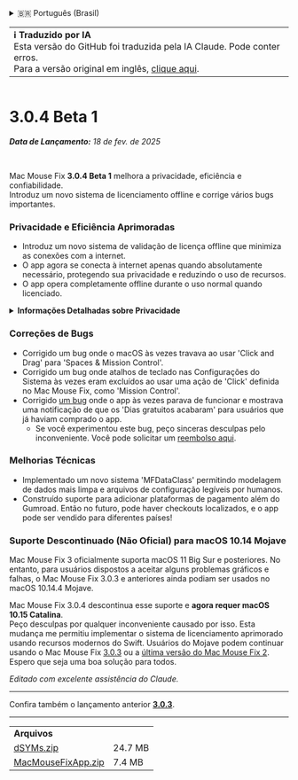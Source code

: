 <details>
<summary>🇧🇷 Português (Brasil)</summary>

[🇬🇧 English (GitHub)](https://github.com/noah-nuebling/mac-mouse-fix/releases/tag/3.0.4-Beta-1)\
[🇦🇩 Català](https://redirect.macmousefix.com/?target=mmf-release&tag=3.0.4-Beta-1&locale=ca)\
[🇩🇪 Deutsch](https://redirect.macmousefix.com/?target=mmf-release&tag=3.0.4-Beta-1&locale=de)\
[🇪🇸 Español](https://redirect.macmousefix.com/?target=mmf-release&tag=3.0.4-Beta-1&locale=es)\
[🇫🇷 Français](https://redirect.macmousefix.com/?target=mmf-release&tag=3.0.4-Beta-1&locale=fr)\
[🇮🇩 Indonesia](https://redirect.macmousefix.com/?target=mmf-release&tag=3.0.4-Beta-1&locale=id)\
[🇮🇹 Italiano](https://redirect.macmousefix.com/?target=mmf-release&tag=3.0.4-Beta-1&locale=it)\
[🇭🇺 Magyar](https://redirect.macmousefix.com/?target=mmf-release&tag=3.0.4-Beta-1&locale=hu)\
[🇳🇱 Nederlands](https://redirect.macmousefix.com/?target=mmf-release&tag=3.0.4-Beta-1&locale=nl)\
[🇵🇱 Polski](https://redirect.macmousefix.com/?target=mmf-release&tag=3.0.4-Beta-1&locale=pl)\
**🇧🇷 Português (Brasil)**\
[🇵🇹 Português (Portugal)](https://redirect.macmousefix.com/?target=mmf-release&tag=3.0.4-Beta-1&locale=pt-PT)\
[🇷🇴 Română](https://redirect.macmousefix.com/?target=mmf-release&tag=3.0.4-Beta-1&locale=ro)\
[🇸🇪 Svenska](https://redirect.macmousefix.com/?target=mmf-release&tag=3.0.4-Beta-1&locale=sv)\
[🇻🇳 Tiếng Việt](https://redirect.macmousefix.com/?target=mmf-release&tag=3.0.4-Beta-1&locale=vi)\
[🇹🇷 Türkçe](https://redirect.macmousefix.com/?target=mmf-release&tag=3.0.4-Beta-1&locale=tr)\
[🇨🇿 Čeština](https://redirect.macmousefix.com/?target=mmf-release&tag=3.0.4-Beta-1&locale=cs)\
[🇬🇷 Ελληνικά](https://redirect.macmousefix.com/?target=mmf-release&tag=3.0.4-Beta-1&locale=el)\
[🇷🇺 Русский](https://redirect.macmousefix.com/?target=mmf-release&tag=3.0.4-Beta-1&locale=ru)\
[🇺🇦 Українська](https://redirect.macmousefix.com/?target=mmf-release&tag=3.0.4-Beta-1&locale=uk)\
[🇮🇱 עברית](https://redirect.macmousefix.com/?target=mmf-release&tag=3.0.4-Beta-1&locale=he)\
[🇸🇦 العربية](https://redirect.macmousefix.com/?target=mmf-release&tag=3.0.4-Beta-1&locale=ar)\
[🇮🇳 हिन्दी](https://redirect.macmousefix.com/?target=mmf-release&tag=3.0.4-Beta-1&locale=hi)\
[🇹🇭 ไทย](https://redirect.macmousefix.com/?target=mmf-release&tag=3.0.4-Beta-1&locale=th)\
[🇨🇳 中文 (简体)](https://redirect.macmousefix.com/?target=mmf-release&tag=3.0.4-Beta-1&locale=zh-Hans)\
[🇨🇳 中文 (繁體)](https://redirect.macmousefix.com/?target=mmf-release&tag=3.0.4-Beta-1&locale=zh-Hant)\
[🇭🇰 中文（香港)](https://redirect.macmousefix.com/?target=mmf-release&tag=3.0.4-Beta-1&locale=zh-HK)\
[🇯🇵 日本語](https://redirect.macmousefix.com/?target=mmf-release&tag=3.0.4-Beta-1&locale=ja)\
[🇰🇷 한국어](https://redirect.macmousefix.com/?target=mmf-release&tag=3.0.4-Beta-1&locale=ko)\
[Help translate Mac Mouse Fix to different languages!](https://github.com/noah-nuebling/mac-mouse-fix/discussions/731)
</details>
<table align=><td>
<b>ℹ️ Traduzido por IA</b><br>
Esta versão do GitHub foi traduzida pela IA Claude. Pode conter erros.<br>
Para a versão original em inglês, <a href="https://github.com/noah-nuebling/mac-mouse-fix/releases/tag/3.0.4-Beta-1">clique aqui</a>.
</td></table>

<table></table>

# 3.0.4 Beta 1
***Data de Lançamento:** 18 de fev. de 2025*

<br>

Mac Mouse Fix **3.0.4 Beta 1** melhora a privacidade, eficiência e confiabilidade.\
Introduz um novo sistema de licenciamento offline e corrige vários bugs importantes.

### Privacidade e Eficiência Aprimoradas

- Introduz um novo sistema de validação de licença offline que minimiza as conexões com a internet.
- O app agora se conecta à internet apenas quando absolutamente necessário, protegendo sua privacidade e reduzindo o uso de recursos.
- O app opera completamente offline durante o uso normal quando licenciado.

<details>
<summary><b>Informações Detalhadas sobre Privacidade</b></summary>
Versões anteriores validavam licenças online a cada inicialização, potencialmente permitindo que logs de conexão fossem armazenados por servidores de terceiros (GitHub e Gumroad). O novo sistema elimina conexões desnecessárias – após a ativação inicial da licença, só se conecta à internet se os dados locais da licença estiverem corrompidos.
<br><br>
Embora eu nunca tenha registrado pessoalmente o comportamento do usuário, o sistema anterior teoricamente permitia que servidores de terceiros registrassem endereços IP e horários de conexão. O Gumroad também poderia registrar sua chave de licença e potencialmente correlacioná-la com qualquer informação pessoal que eles registraram sobre você quando você comprou o Mac Mouse Fix.
<br><br>
Eu não considerei essas questões sutis de privacidade quando construí o sistema de licenciamento original, mas agora, o Mac Mouse Fix é o mais privado e livre de internet possível!
<br><br>
Veja também a <a href=https://gumroad.com/privacy>política de privacidade do Gumroad</a> e este <a href=https://github.com/noah-nuebling/mac-mouse-fix/issues/976#issuecomment-2140955801>comentário no GitHub</a>.

</details>

### Correções de Bugs

- Corrigido um bug onde o macOS às vezes travava ao usar 'Click and Drag' para 'Spaces & Mission Control'.
- Corrigido um bug onde atalhos de teclado nas Configurações do Sistema às vezes eram excluídos ao usar uma ação de 'Click' definida no Mac Mouse Fix, como 'Mission Control'.
- Corrigido [um bug](https://github.com/noah-nuebling/mac-mouse-fix/issues?q=state%3Aopen%20label%3A%22%27Free%20days%20are%20over%27%20bug%22) onde o app às vezes parava de funcionar e mostrava uma notificação de que os 'Dias gratuitos acabaram' para usuários que já haviam comprado o app.
    - Se você experimentou este bug, peço sinceras desculpas pelo inconveniente. Você pode solicitar um [reembolso aqui](https://redirect.macmousefix.com/?message=&target=mmf-apply-for-refund&locale=pt-BR).

### Melhorias Técnicas

- Implementado um novo sistema 'MFDataClass' permitindo modelagem de dados mais limpa e arquivos de configuração legíveis por humanos.
- Construído suporte para adicionar plataformas de pagamento além do Gumroad. Então no futuro, pode haver checkouts localizados, e o app pode ser vendido para diferentes países!

### Suporte Descontinuado (Não Oficial) para macOS 10.14 Mojave

Mac Mouse Fix 3 oficialmente suporta macOS 11 Big Sur e posteriores. No entanto, para usuários dispostos a aceitar alguns problemas gráficos e falhas, o Mac Mouse Fix 3.0.3 e anteriores ainda podiam ser usados no macOS 10.14.4 Mojave.

Mac Mouse Fix 3.0.4 descontinua esse suporte e **agora requer macOS 10.15 Catalina**.\
Peço desculpas por qualquer inconveniente causado por isso. Esta mudança me permitiu implementar o sistema de licenciamento aprimorado usando recursos modernos do Swift. Usuários do Mojave podem continuar usando o Mac Mouse Fix [3.0.3](https://redirect.macmousefix.com/?target=mmf-release&tag=3.0.3&locale=pt-BR) ou a [última versão do Mac Mouse Fix 2](https://redirect.macmousefix.com/?target=mmf2-latest&locale=pt-BR). Espero que seja uma boa solução para todos.

*Editado com excelente assistência do Claude.*

---

Confira também o lançamento anterior [**3.0.3**](https://redirect.macmousefix.com/?target=mmf-release&tag=3.0.3&locale=pt-BR).

---

<table align="start">
<tr>
    <td colspan=2>
        <b>Arquivos</b>
    </td>
</tr>
<tr>
    <td><a href="https://github.com/noah-nuebling/mac-mouse-fix/releases/download/3.0.4-Beta-1/dSYMs.zip">dSYMs.zip</a></td>
    <td>24.7 MB</td>
</tr>
<tr>
    <td><a href="https://github.com/noah-nuebling/mac-mouse-fix/releases/download/3.0.4-Beta-1/MacMouseFixApp.zip">MacMouseFixApp.zip</a></td>
    <td>7.4 MB</td>
</tr>
</table>